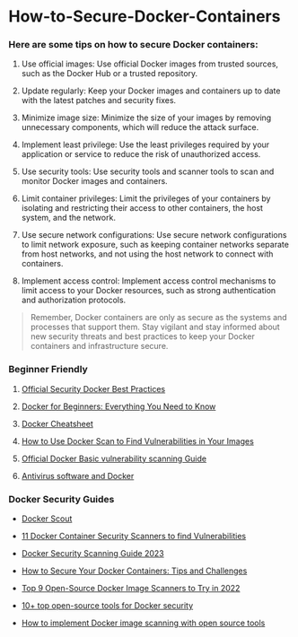 # How-to-Secure-Docker-Containers

### Here are some tips on how to secure Docker containers:

1. Use official images: Use official Docker images from trusted sources, such as the Docker Hub or a trusted repository.

2. Update regularly: Keep your Docker images and containers up to date with the latest patches and security fixes.

3. Minimize image size: Minimize the size of your images by removing unnecessary components, which will reduce the attack surface.

4. Implement least privilege: Use the least privileges required by your application or service to reduce the risk of unauthorized access.

5. Use security tools: Use security tools and scanner tools to scan and monitor Docker images and containers.

6. Limit container privileges: Limit the privileges of your containers by isolating and restricting their access to other containers, the host system, and the network.

7. Use secure network configurations: Use secure network configurations to limit network exposure, such as keeping container networks separate from host networks, and not using the host network to connect with containers.

8. Implement access control: Implement access control mechanisms to limit access to your Docker resources, such as strong authentication and authorization protocols.

> Remember, Docker containers are only as secure as the systems and processes that support them. Stay vigilant and stay informed about new security threats and best practices to keep your Docker containers and infrastructure secure.


### Beginner Friendly
1. [Official Security Docker Best Practices](https://docs.docker.com/develop/security-best-practices/)

2. [Docker for Beginners: Everything You Need to Know](https://www.howtogeek.com/733522/docker-for-beginners-everything-you-need-to-know/)

3. [Docker Cheatsheet](https://dockerlabs.collabnix.com/docker/cheatsheet/)

4. [How to Use Docker Scan to Find Vulnerabilities in Your Images](https://www.howtogeek.com/devops/how-to-use-docker-scan-to-find-vulnerabilities-in-your-images/)

5. [Official Docker Basic vulnerability scanning Guide](https://docs.docker.com/docker-hub/vulnerability-scanning/)

6. [Antivirus software and Docker](https://docs.docker.com/engine/security/antivirus/)

### Docker Security Guides
- [Docker Scout](https://docs.docker.com/scout/)

- [11 Docker Container Security Scanners to find Vulnerabilities](https://geekflare.com/container-security-scanners/)

- [Docker Security Scanning Guide 2023](https://snyk.io/learn/docker-security-scanning/)

- [How to Secure Your Docker Containers: Tips and Challenges](https://www.prplbx.com/resources/blog/docker-part1)

- [Top 9 Open-Source Docker Image Scanners to Try in 2022](https://www.thecyberdock.com/blog/topopensourcedockerimagescanners)

- [10+ top open-source tools for Docker security](https://techbeacon.com/security/10-top-open-source-tools-docker-security)

- [How to implement Docker image scanning with open source tools](https://sysdig.com/blog/docker-image-scanning/)
